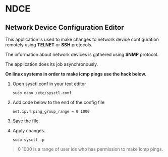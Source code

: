 # NDCE
## Network Device Configuration Editor

This application is used to make changes to network device configuration remotely using **TELNET** or **SSH** protocols.

The information about network devices is gathered using **SNMP** protocol.

The application does its job asynchronously.

**On linux systems in order to make icmp pings use the hack below.**

1. Open sysctl.conf in your text editor
    
    ```sudo nano /etc/sysctl.conf```

2. Add code below to the end of the config file

    `net.ipv4.ping_group_range = 0 1000`

3. Save the file.

4. Apply changes.

    `sudo sysctl -p`

> 0 1000 is a range of user ids who has permission to make icmp pings.
